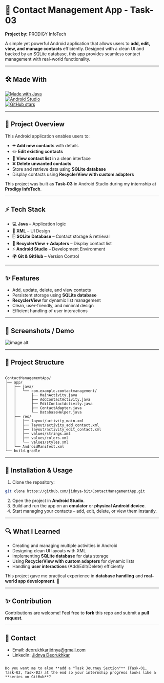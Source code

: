# 📱 Contact Management App - Task-03  

**Project by:** PRODIGY InfoTech  

A simple yet powerful Android application that allows users to **add, edit, view, and manage contacts** efficiently. Designed with a clean UI and backed by an SQLite database, this app provides seamless contact management with real-world functionality.  

---

## 🛠️ Made With  
[![Made with Java](https://img.shields.io/badge/Made%20with-Java-orange?logo=java)](https://www.java.com/)  
[![Android Studio](https://img.shields.io/badge/IDE-Android%20Studio-brightgreen?logo=android-studio)](https://developer.android.com/studio)  
[![GitHub stars](https://img.shields.io/github/stars/jidnya-bit?style=social)](https://github.com/jidnya-bit)  

---

## 📌 Project Overview  

This Android application enables users to:  

- ➕ **Add new contacts** with details  
- ✏️ **Edit existing contacts**  
- 👀 **View contact list** in a clean interface  
- ❌ **Delete unwanted contacts**  
- Store and retrieve data using **SQLite database**  
- Display contacts using **RecyclerView with custom adapters**  

This project was built as **Task-03** in Android Studio during my internship at **Prodigy InfoTech**.  

---

## ⚡ Tech Stack  

- 💻 **Java** – Application logic  
- 🎨 **XML** – UI Design  
- 🗄️ **SQLite Database** – Contact storage & retrieval  
- 📜 **RecyclerView + Adapters** – Display contact list  
- ⚡ **Android Studio** – Development Environment  
- 🌍 **Git & GitHub** – Version Control  

---

## ✨ Features  

- Add, update, delete, and view contacts  
- Persistent storage using **SQLite database**  
- **RecyclerView** for dynamic list management  
- Clean, user-friendly, and minimal design  
- Efficient handling of user interactions  

---

## 📸 Screenshots / Demo  

![image alt](https://github.com/jidnya-bit/PRODIGY_SD_04/blob/2c49e977269a1939f4cff7c1382c5e3bbeacd6a4/Screenshot%202025-10-01%20215903.png)

---

## 📂 Project Structure  

```

ContactManagementApp/
│── app/
│   ├── java/
│   │   └── com.example.contactmanagement/
│   │       ├── MainActivity.java
│   │       ├── AddContactActivity.java
│   │       ├── EditContactActivity.java
│   │       ├── ContactAdapter.java
│   │       └── DatabaseHelper.java
│   ├── res/
│   │   ├── layout/activity_main.xml
│   │   ├── layout/activity_add_contact.xml
│   │   ├── layout/activity_edit_contact.xml
│   │   ├── values/strings.xml
│   │   ├── values/colors.xml
│   │   └── values/styles.xml
│   └── AndroidManifest.xml
└── build.gradle

````

---

## 🚀 Installation & Usage  

1. Clone the repository:  
```bash
git clone https://github.com/jidnya-bit/ContactManagementApp.git
````

2. Open the project in **Android Studio**.
3. Build and run the app on an **emulator** or **physical Android device**.
4. Start managing your contacts – add, edit, delete, or view them instantly.

---

## 🔍 What I Learned

* Creating and managing multiple activities in Android
* Designing clean UI layouts with XML
* Implementing **SQLite database** for data storage
* Using **RecyclerView with custom adapters** for dynamic lists
* Handling **user interactions** (Add/Edit/Delete) efficiently

This project gave me practical experience in **database handling** and **real-world app development**. 🚀

---

## ✨ Contribution

Contributions are welcome! Feel free to **fork** this repo and submit a **pull request**.

---

## 📧 Contact

* Email: [deorukhkarjidnya@gmail.com](mailto:deorukhkarjidnya@gmail.com)
* LinkedIn: [Jidnya Deorukhkar](https://www.linkedin.com/in/jidnya-deorukhkar-24a259335/)

```

Do you want me to also **add a "Task Journey Section"** (Task-01, Task-02, Task-03) at the end so your internship progress looks like a **series on GitHub**?
```
